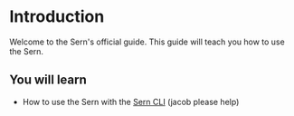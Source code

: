 # Introduction 

Welcome to the Sern's official guide. This guide will teach you how to use the Sern.

## You will learn
* How to use the Sern with the [Sern CLI](https://github.com/sern-handler/cli)
(jacob please help)